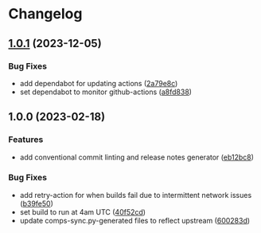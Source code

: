 # Changelog

## [1.0.1](https://github.com/ublue-os/lxqt/compare/v1.0.0...v1.0.1) (2023-12-05)


### Bug Fixes

* add dependabot for updating actions ([2a79e8c](https://github.com/ublue-os/lxqt/commit/2a79e8cd3e703f1a6ccac29d526380d655075b01))
* set dependabot to monitor github-actions ([a8fd838](https://github.com/ublue-os/lxqt/commit/a8fd8389f3df665d17c7e7ab1b031242c6f8ca36))

## 1.0.0 (2023-02-18)


### Features

* add conventional commit linting and release notes generator ([eb12bc8](https://github.com/ublue-os/lxqt/commit/eb12bc819e282e38f606f2ff0c4bd6a5f70efe16))


### Bug Fixes

* add retry-action for when builds fail due to intermittent network issues ([b39fe50](https://github.com/ublue-os/lxqt/commit/b39fe50aad79400fdf016d3f09721a21e425eb06))
* set build to run at 4am UTC ([40f52cd](https://github.com/ublue-os/lxqt/commit/40f52cd8c4ec7207ddeb2ed99837c6838909a26f))
* update comps-sync.py-generated files to reflect upstream ([600283d](https://github.com/ublue-os/lxqt/commit/600283d96d08270678e6cb07ac8871c14b3fd2af))
